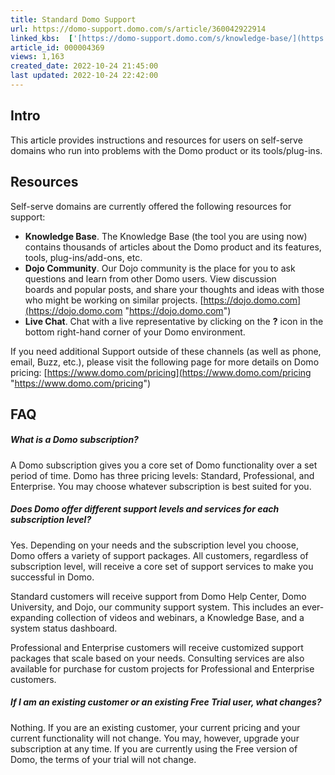 ```yaml
---
title: Standard Domo Support
url: https://domo-support.domo.com/s/article/360042922914
linked_kbs:  ['[https://domo-support.domo.com/s/knowledge-base/](https://domo-support.domo.com/s/knowledge-base/)', '[https://domo-support.domo.com/s/](https://domo-support.domo.com/s/)', '[https://domo-support.domo.com/s/topic/0TO5w000000ZamsGAC](https://domo-support.domo.com/s/topic/0TO5w000000ZamsGAC)', '[https://domo-support.domo.com/s/topic/0TO5w000000ZaoIGAS](https://domo-support.domo.com/s/topic/0TO5w000000ZaoIGAS)', '[https://domo-support.domo.com/s/article/360042922914](https://domo-support.domo.com/s/article/360042922914)', '[https://domo-support.domo.com/s/topic/0TO5w000000ZaoIGAS/support-resources](https://domo-support.domo.com/s/topic/0TO5w000000ZaoIGAS/support-resources)', '[https://domo-support.domo.com/s/article/360043429933](https://domo-support.domo.com/s/article/360043429933)', '[https://domo-support.domo.com/s/article/360043429953](https://domo-support.domo.com/s/article/360043429953)', '[https://domo-support.domo.com/s/article/360042925494](https://domo-support.domo.com/s/article/360042925494)', '[https://domo-support.domo.com/s/article/360043429913](https://domo-support.domo.com/s/article/360043429913)', '[https://domo-support.domo.com/s/article/4408174643607](https://domo-support.domo.com/s/article/4408174643607)', '[https://domo-support.domo.com/s/login/](https://domo-support.domo.com/s/login/)']
article_id: 000004369
views: 1,163
created_date: 2022-10-24 21:45:00
last updated: 2022-10-24 22:42:00
---
```




Intro
-----


This article provides instructions and resources for users on self-serve domains who run into problems with the Domo product or its tools/plug-ins.


Resources
---------


Self-serve domains are currently offered the following resources for support:


* **Knowledge Base**. The Knowledge Base (the tool you are using now) contains thousands of articles about the Domo product and its features, tools, plug-ins/add-ons, etc.
* **Dojo Community**. Our Dojo community is the place for you to ask questions and learn from other Domo users. View discussion boards and popular posts, and share your thoughts and ideas with those who might be working on similar projects. [https://dojo.domo.com](https://dojo.domo.com "https://dojo.domo.com")
* **Live Chat**. Chat with a live representative by clicking on the **?** icon in the bottom right-hand corner of your Domo environment.


If you need additional Support outside of these channels (as well as phone, email, Buzz, etc.), please visit the following page for more details on Domo pricing: [https://www.domo.com/pricing](https://www.domo.com/pricing "https://www.domo.com/pricing")


FAQ
---


##### What is a Domo subscription?


A Domo subscription gives you a core set of Domo functionality over a set period of time. Domo has three pricing levels: Standard, Professional, and Enterprise. You may choose whatever subscription is best suited for you.


##### Does Domo offer different support levels and services for each subscription level?


Yes. Depending on your needs and the subscription level you choose, Domo offers a variety of support packages. All customers, regardless of subscription level, will receive a core set of support services to make you successful in Domo.


Standard customers will receive support from Domo Help Center, Domo University, and Dojo, our community support system. This includes an ever-expanding collection of videos and webinars, a Knowledge Base, and a system status dashboard.


Professional and Enterprise customers will receive customized support packages that scale based on your needs. Consulting services are also available for purchase for custom projects for Professional and Enterprise customers.


##### If I am an existing customer or an existing Free Trial user, what changes?


Nothing. If you are an existing customer, your current pricing and your current functionality will not change. You may, however, upgrade your subscription at any time. If you are currently using the Free version of Domo, the terms of your trial will not change.

